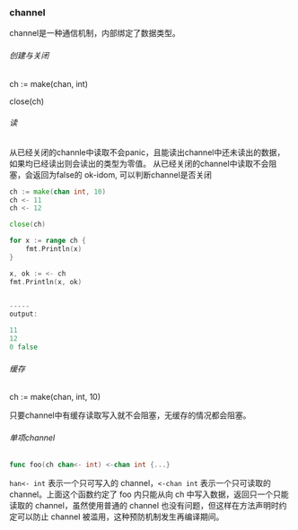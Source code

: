 ### channel

channel是一种通信机制，内部绑定了数据类型。



###### 创建与关闭

ch := make(chan, int)

close(ch)



###### 读

从已经关闭的channle中读取不会panic，且能读出channel中还未读出的数据，如果均已经读出则会读出的类型为零值。 从已经关闭的channel中读取不会阻塞，会返回为false的 ok-idom, 可以判断channel是否关闭

```go
ch := make(chan int, 10)
ch <- 11
ch <- 12

close(ch)

for x := range ch {
    fmt.Println(x)
}

x, ok := <- ch
fmt.Println(x, ok)


-----
output:

11
12
0 false
```

###### 缓存

ch := make(chan, int, 10)

只要channel中有缓存读取写入就不会阻塞，无缓存的情况都会阻塞。

###### 单项channel

```go
func foo(ch chan<- int) <-chan int {...}
```

`han<- int` 表示一个只可写入的 channel，`<-chan int` 表示一个只可读取的 channel。上面这个函数约定了 foo 内只能从向 ch 中写入数据，返回只一个只能读取的 channel，虽然使用普通的 channel 也没有问题，但这样在方法声明时约定可以防止 channel 被滥用，这种预防机制发生再编译期间。




